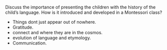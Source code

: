 Discuss the importance of presenting the children with the history of the child’s language. How is it introduced and developed in a Montessori class?

- Things dont just appear out of nowhere. 
- Gratitude.
- connect and where they are in the cosmos. 
- evolution of language and etymology. 
- Communication. 
